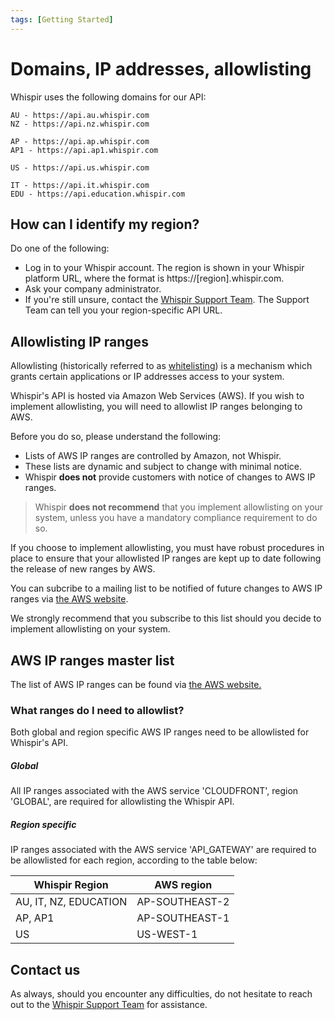 ```yaml
---
tags: [Getting Started]
---
```


# Domains, IP addresses, allowlisting

Whispir uses the following domains for our API:

```AU/NZ
AU - https://api.au.whispir.com
NZ - https://api.nz.whispir.com
```

```ASIA
AP - https://api.ap.whispir.com
AP1 - https://api.ap1.whispir.com
```

```AMERICAS
US - https://api.us.whispir.com
```

```OTHER
IT - https://api.it.whispir.com
EDU - https://api.education.whispir.com
```

## How can I identify my region?

Do one of the following:

- Log in to your Whispir account. The region is shown in your Whispir platform URL, where the format is https\://[region].whispir.com.
- Ask your company administrator.
- If you're still unsure, contact the [Whispir Support Team](mailto:'support@whispir.com'). The Support Team can tell you your region-specific API URL.

## Allowlisting IP ranges

Allowlisting (historically referred to as [whitelisting](https://en.wikipedia.org/wiki/Whitelisting)) is a mechanism which grants certain applications or IP addresses access to your system.

Whispir's API is hosted via Amazon Web Services (AWS). If you wish to implement allowlisting, you will need to allowlist IP ranges belonging to AWS.

Before you do so, please understand the following:
- Lists of AWS IP ranges are controlled by Amazon, not Whispir.
- These lists are dynamic and subject to change with minimal notice.
- Whispir **does not** provide customers with notice of changes to AWS IP ranges.

> Whispir **does not recommend** that you implement allowlisting on your system, unless you have a mandatory compliance requirement to do so.

If you choose to implement allowlisting, you must have robust procedures in place to ensure that your allowlisted IP ranges are kept up to date following the release of new ranges by AWS.

You can subcribe to a mailing list to be notified of future changes to AWS IP ranges via [the AWS website](https://aws.amazon.com/blogs/aws/subscribe-to-aws-public-ip-address-changes-via-amazon-sns/). 

We strongly recommend that you subscribe to this list should you decide to implement allowlisting on your system. 

## AWS IP ranges master list

The list of AWS IP ranges can be found via [the AWS website.](https://ip-ranges.amazonaws.com/ip-ranges.json)

### What ranges do I need to allowlist?

Both global and region specific AWS IP ranges need to be allowlisted for Whispir's API.

##### Global

All IP ranges associated with the AWS service 'CLOUDFRONT', region 'GLOBAL', are required for allowlisting the Whispir API.

##### Region specific

IP ranges associated with the AWS service 'API_GATEWAY' are required to be allowlisted for each region, according to the table below:

Whispir Region | AWS region
---------|----------
 AU, IT, NZ, EDUCATION | AP-SOUTHEAST-2
 AP, AP1 | AP-SOUTHEAST-1
 US |  US-WEST-1

## Contact us

As always, should you encounter any difficulties, do not hesitate to reach out to the [Whispir Support Team](mailto:'support@whispir.com') for assistance.